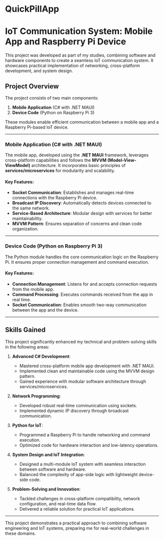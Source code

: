 # QuickPillApp
# IoT Communication System: Mobile App and Raspberry Pi Device  

This project was developed as part of my studies, combining software and hardware components to create a seamless IoT communication system. It showcases practical implementation of networking, cross-platform development, and system design.  

## Project Overview  

The project consists of two main components:  

1. **Mobile Application** (C# with .NET MAUI)  
2. **Device Code** (Python on Raspberry Pi 3)  

These modules enable efficient communication between a mobile app and a Raspberry Pi-based IoT device.  

---  

### Mobile Application (C# with .NET MAUI)  

The mobile app, developed using the **.NET MAUI** framework, leverages cross-platform capabilities and follows the **MVVM (Model-View-ViewModel)** architecture. It incorporates basic principles of **services/microservices** for modularity and scalability.  

#### Key Features:  
- **Socket Communication**: Establishes and manages real-time connections with the Raspberry Pi device.  
- **Broadcast IP Discovery**: Automatically detects devices connected to the same network.  
- **Service-Based Architecture**: Modular design with services for better maintainability.  
- **MVVM Pattern**: Ensures separation of concerns and clean code organization.  

---  

### Device Code (Python on Raspberry Pi 3)  

The Python module handles the core communication logic on the Raspberry Pi. It ensures proper connection management and command execution.  

#### Key Features:  
- **Connection Management**: Listens for and accepts connection requests from the mobile app.  
- **Command Processing**: Executes commands received from the app in real time.  
- **Socket Communication**: Enables smooth two-way communication between the app and the device.  

---  

## Skills Gained  

This project significantly enhanced my technical and problem-solving skills in the following areas:  

1. **Advanced C# Development**:  
   - Mastered cross-platform mobile app development with .NET MAUI.  
   - Implemented clean and maintainable code using the MVVM design pattern.  
   - Gained experience with modular software architecture through services/microservices.  

2. **Network Programming**:  
   - Developed robust real-time communication using sockets.  
   - Implemented dynamic IP discovery through broadcast communication.  

3. **Python for IoT**:  
   - Programmed a Raspberry Pi to handle networking and command execution.  
   - Optimized code for hardware interaction and low-latency operations.  

4. **System Design and IoT Integration**:  
   - Designed a multi-module IoT system with seamless interaction between software and hardware.  
   - Balanced the complexity of app-side logic with lightweight device-side code.  

5. **Problem-Solving and Innovation**:  
   - Tackled challenges in cross-platform compatibility, network configuration, and real-time data flow.  
   - Delivered a reliable solution for practical IoT applications.  

---  

This project demonstrates a practical approach to combining software engineering and IoT systems, preparing me for real-world challenges in these domains. 
